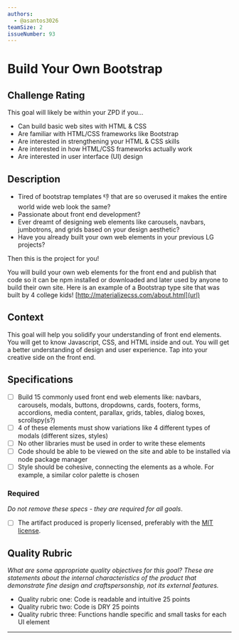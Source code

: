 ```yaml
---
authors:
  - @asantos3026
teamSize: 2
issueNumber: 93
---
```


# Build Your Own Bootstrap

## Challenge Rating

This goal will likely be within your ZPD if you...

- Can build basic web sites with HTML & CSS
- Are familiar with HTML/CSS frameworks like Bootstrap
- Are interested in strengthening your HTML & CSS skills
- Are interested in how HTML/CSS frameworks actually work
- Are interested in user interface (UI) design

## Description
- Tired of bootstrap templates 👎 that are so overused it makes the entire world wide web look the same?  
-  Passionate about front end development?
- Ever dreamt of designing web elements like carousels, navbars, jumbotrons, and grids based on your design aesthetic?
- Have you already built your own web elements in your previous LG projects?

Then this is the project for you!

You will build your own web elements for the front end and publish that code so it can be npm installed or downloaded and later used by anyone to build their own site. Here is an example of a Bootstrap type site that was built by 4 college kids! [http://materializecss.com/about.html](url)
## Context

This goal will help you solidify your understanding of front end elements. You will get to know Javascript, CSS, and HTML inside and out. You will get a better understanding of design and user experience. Tap into your creative side on the front end.
## Specifications
- [ ] Build 15 commonly used front end web elements like: navbars, carousels, modals, buttons, dropdowns, cards, footers, forms, accordions, media content, parallax, grids, tables, dialog boxes, scrollspy(s?)
- [ ] 4 of these elements must show variations like 4 different types of modals (different sizes, styles)
- [ ] No other libraries must be used in order to write these elements
- [ ] Code should be able to be viewed on the site and able to be installed via node package manager
- [ ] Style should be cohesive, connecting the elements as a whole. For example, a similar color palette is chosen
### Required

_Do not remove these specs - they are required for all goals_.
- [ ] The artifact produced is properly licensed, preferably with the [MIT license](https://opensource.org/licenses/MIT).
## Quality Rubric

_What are some appropriate quality objectives for this goal? These are statements about the internal characteristics of the product that demonstrate fine design and craftspersonship, not its external features._
- Quality rubric one: Code is readable and intuitive 25 points
- Quality rubric two: Code is DRY 25 points
- Quality rubric three: Functions handle specific and small tasks for each UI element

---
